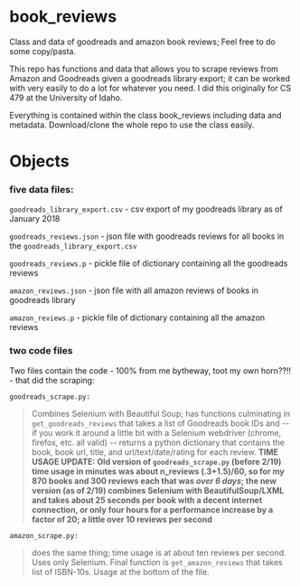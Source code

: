# book_reviews
Class and data of goodreads and amazon book reviews; Feel free to do some copy/pasta.


This repo has functions and data that allows you to scrape reviews from Amazon and Goodreads given a goodreads library export; it can be worked with very easily to do a lot for whatever you need. I did this originally for CS 479 at the University of Idaho.

Everything is contained within the class book_reviews including data and metadata. Download/clone the whole repo to use the class easily. 

# Objects

### five data files:

`goodreads_library_export.csv` - csv export of my goodreads library as of January 2018

`goodreads_reviews.json` - json file with goodreads reviews for all books in the `goodreads_library_export.csv`

`goodreads_reviews.p` - pickle file of dictionary containing all the goodreads reviews

`amazon_reviews.json` - json file with all amazon reviews of books in goodreads library

`amazon_reviews.p` - pickle file of dictionary containing all the amazon reviews

### two code files
Two files contain the code - 100% from me bytheway, toot my own horn??!! - that did the scraping:

`goodreads_scrape.py:`
> Combines Selenium with Beautiful Soup; has functions culminating in `get_goodreads_reviews` that takes a list of Goodreads book IDs and -- if you work it around a little bit with a Selenium webdriver (chrome, firefox, etc. all valid) -- returns a python dictionary that contains the book, book url, title, and url/text/date/rating for each review. __TIME USAGE UPDATE: Old version of `goodreads_scrape.py` (before 2/19) time usage in minutes was about n_reviews (.3+1.5)/60, so for my 870 books and 300 reviews each that was _**over 6 days**_; the new version (as of 2/19) combines Selenium with BeautifulSoup/LXML and takes about 25 seconds per book with a decent internet connection, or only **four hours for a performance increase by a factor of 20; a little over 10 reviews per second**__

`amazon_scrape.py: `

> does the same thing; time usage is at about ten reviews per second. Uses only Selenium. Final function is `get_amazon_reviews` that takes list of ISBN-10s. Usage at the bottom of the file.


